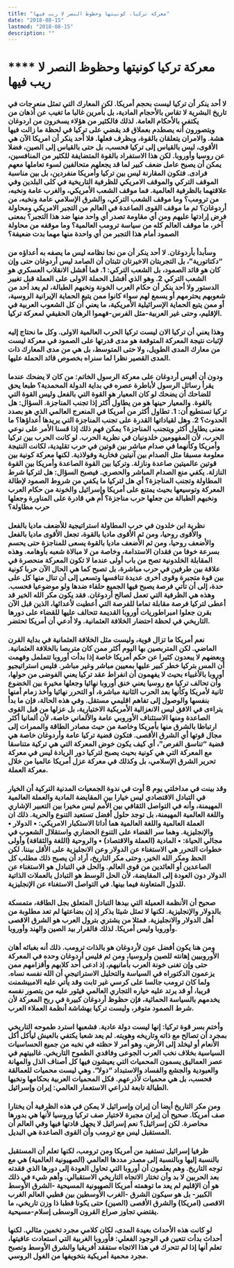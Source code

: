 ```yaml
---
title: "معركة تركيا، كونيتها وحظوظ النصر لا ريب فيها"
date: "2018-08-15"
lastmod: "2018-08-15"
description: ""
---
```

# **** **معركة تركيا كونيتها وحظوظ النصر لا ريب فيها**

### لا أحد ينكر أن تركيا ليست بحجم أمريكا. لكن المعارك التي تمثل منعرجات في تاريخ البشرية لا تقاس بالأحجام المادية، بل بأمرين غالبا ما تغيب عن أذهان من يكتفي بالأحكام العامة. لذلك فالكثير من هؤلاء يسخرون من اردوغان ويتصورون أنه يصطدم بعملاق قد يقضي على تركيا في لحظة ما زالت فيها هشة. والامران يتعلقان بالقوة، وبظرف فعلها. فلا أحد ينكر أن امريكا الآن هي الأقوى، ليس بالقياس إلى تركيا فحسب، بل حتى بالقياس إلى الصين، فضلا عن روسيا وأوروبا. لكن هذا الاستفراد بالقوة المتضايفة للكثير من المنافسين، يمكن أن يصبح عامل ضعف كبير لما قد يجعلهم متحالفين لسوء تعاملها معهم فرادى. فتكون المقارنة ليس بين تركيا وأمريكا منفردين، بل بين مناسبة الموقف التركي والموقف الامريكي للظرفية التاريخية في كلى البلدين وفي علاقتهما بالظرفية العالمية. فما موقف الشعب الأمريكي، والغرب عامة ونخبه، من ترومب؟ وما موقف الشعب التركي، والشرق الإسلامي عامة ونخبه، من أردوغان؟ ثم ما موقف القوى الصاعدة في العالم من التجبر الامريكي ومحاولة فرض إرادتها عليهم ومن أي مقاومة تصدر أي واحد منها ضد هذا التجبر؟ بمعنى آخر، ما موقف العالم كله من سياسة ترومب العالمية؟ وما موقفه من محاولة الصمود أمام هذا التجبر من أي واحدة منها مهما بدت ضعيفة؟

### وسأبدأ بأردوغان. لا أحد ينكر أن من نجا نظامه ليس ما يصفه به أعداؤه من “دكتاتورية”، بل التجربتان الاخيرتان تثبتان أن الصامد ليس أردوغان حتى وإن كان هو قائد الصمود، بل الشعب التركي: 1. فما أفشل الانقلاب العسكري هو الشعب التركي 2. وهو الذي أفشل الحملة الاولى على العملة قبل تغيير الدستور ولا أحد ينكر أن حكام العرب الخونة ونخبهم الطبالة، لم يعد أحد من شعوبهم يحترمهم أو يسمع لهم سواء كانوا ممن يتبع الحماية الإيرانية الروسية، أو ممن يتبع الحماية الإسرائيلية الأمريكية، ما يعني أن كل الشعوب العربية في الإقليم، وحتى غير العربية-مثل الفرس-فهموا الرهان الحقيقي لمعركة تركيا.

### وهذا يعني أن تركيا الان ليست تركيا الحرب العالمية الاولى. وكل ما نحتاج إليه لإثبات نتيجة المعركة المتوقعة هو مدى قدرتها على الصمود في معركة ليست من معارك المدى الطويل، ولا حتى المتوسط، بل هي من مدى المعارك ذات المدى القصير نظرا لما سنراه بخصوص قائد الحملة عليها.

### ودون أن أقيس أردوغان على معركة الرسول الخاتم: من كان لا يضحك عندما يقرأ رسائل الرسول لأباطرة عصره في بداية الدولة المحمدية؟ طبعا يحق للضاحك أن يضحك لو كان المعيار هو القوة التي بالفعل وليس القوة التي بالقوة. والمعيار حينها هو من يطاول أكثر إذا تجنب المناجزة. السؤال: هل تركيا تستطيع أن: 1. تطاول أكثر من أمريكا في المنعرج العالمي الذي هو بصدد الحدوث؟ 2. وهل لقياداتها القدرة على تجنب المناجزة التي يريدها أعداؤها؟ ما معنى يطاول أكثر ويتجنب المناجزة؟ يمكن فهم ذلك إذا قسنا الأمر على نوعي الحرب، لأن المفهومين خلدونيان في نظرية الحرب. لو كانت الحرب بين تركيا وأمريكا وكأنهما في صدام مباشر بين قوتين في حرب تقليدية، لكانت النتيجة معلومة مسبقا مثل الصدام بين آنيتين فخارية وفولاذية. لكنها معركة كونية بين قوتين عالميتين صاعدة ونازلة. وتركيا بين القوة الصاعدة وأمريكا بين القوة النازلة. يكفي منع الصدام المباشر والحصري. فيصبح السؤال: هل لتركيا شرط المطاولة وتجنب المناجزة؟ أي هل لتركيا ما يكفي من شروط الصمود لإطالة المعركة وتوسيعها بحيث يمتنع على أمريكا وإسرائيل والخونة من حكام العرب ونخبهم الطبالة من جعلها حرب مناجزة؟ أم هي قادرة على المناورة وجعلها حرب مطاولة؟

### نظرية ابن خلدون في حرب المطاولة استراتيجية للأضعف ماديا بالفعل والأقوى روحيا، ومن ثم الأقوى ماديا بالقوة، تجعل الأقوى ماديا بالفعل والأضعف روحيا، ومن ثم الأضعف ماديا بالقوة يسعى للمناجزة حتى يحسم بسرعة خوفا من فقدان الاستدامة، وخاصة من لا مبالاة شعبه بأوهامه. وهذه المقابلة الخلدونية تصح من باب أولى عندما لا تكون المعركة منحصرة في علاقة بين طرفين في حرب مباشرة، بل تصبح كما هي الحال الآن حربا كونية بين قوة متجبرة وقوى أخرى عديدة تنافسها وتسعى إلى أن تنال منها كل على حدة، إلى أن تأتي فرصة يصبح فيها الجميع حلفاء ضدها ولو موضوعيا فحسب. وهذه هي الظرفية التي تعمل لصالح أردوغان. فقد يكون مكر الله الخير قد أعطى لتركيا فرصة مقابلة تماما للفرصة التي أعطيت لأعدائها، الذين قبل الآن بقرن جعلوا امبراطوريات أوروبا القديمة تتحالف عليها للقضاء على دورها التاريخي في لحظة احتضار الخلافة العثمانية. ولا أدعي أن أمريكا تحتضر.

### نعم أمريكا ما تزال قوية، وليست مثل الخلافة العثمانية في بداية القرن الماضي. لكن المتربصين بها اليوم أكثر ممن كان متربصا بالخلافة العثمانية. وبعضهم لا يبعدون كثيرا عن حكم أمريكا خاصة إذا بدأت أوروبا تتململ وفهمت أن المس بتركيا خطر كبير عليها بمعيين مباشر وغير مباشر. فليس استراتيجيو أوروبا بالأغبياء بحيث لا يفهمون أن انفراط عقد تركيا يعني الفوضى من حولها، وأن تحالف تركيا مع روسيا يعني خنق أوروبا نهائيا وجعلها مخيرة بين الخضوع ثانية لأمريكا وكأنها بعد الحرب الثانية مباشرة، أو التحرر نهائيا وأخذ زمام أمنها بنفسها والوصول إلى تفاهم اقليمي مستقل. وفي هذه الحالة، فإن ما بدأ يتراءى في الافق ليس الانعزالية الأمريكية الاختيارية، بل عزلها من قبل القوى الصاعدة ومنها الاستئناف الأوروبي عامة والألماني خاصة، لأن ألمانيا أكثر ارتباطا بالشرق منها بأمريكا وخاصة من حيث مصادر الطاقة والممرات إلى مجال قوتها أي الشرق الأقصى. فتكون قضية تركيا عامة وأردوغان خاصة هي قضية “تناسق الفرص”، أي كيف يكون خوض المعركة التي هي تركية متناسقا مع المعركة التي هي كونية بحيث يصبح لتركيا دور الريادة ليس في معركة تحرير الشرق الإسلامي، بل وكذلك في معركة عزل أمريكا عالميا من خلال معركة العملة.

### وقد بينت في مداخلتي يوم 8 أوت في ندوة الجمعيات المدنية التركية أن الخيار في التبادل الاقتصادي ليس خيارا بين المقايضة المادية والعملة العالمية المهيمنة، وأنه في التواصل الثقافي بين الأمم ليس مخيرا بين التعبير الإشاري واللغة العالمية المهيمنة، بل توجد حلول أفضل تستعيد التنوع والحرية. ذلك ان العملة العالمية واللغة العالمية هما أداتا الاستكبار الامريكي: • الدولار • والإنجليزية. وهما سر القضاء على التنوع الحضاري واستقلال الشعوب في مجالي الحياة: • المادية (العملة والاقتصاد) • والروحية (اللغة والثقافة) وأولى خطوات التحرر هي الاستغناء عن الدولار وعن الانجليزية على الأقل بيننا. لكن الحظ ومكر الله الخير، وحتى مكر التاريخ، أراد أن يصبح ذلك مطلب كل الصاعدين أو العائدين من قوى العالم. والحل في التبادل هو الاستغناء عن الدولار دون العودة إلى المقايضة، لأن الحل الوسط هو التبادل بالعملات الذاتية للدول المتعاونة فيما بينها. في التواصل الاستغناء عن الإنجليزية.

### صحيح أن الأنظمة العميلة التي بيدها التبادل المتعلق بجل الطاقة، متمسكة بالدولار والإنجليزية. لكنها لا تمثل شيئا يذكر إذ إن بضاعتها لم تعد مطلوبة من أهل الدولار والانجليزية. فمثلا من يشتري بترول العرب هو الشرق الاقصى وأوروبا وليس أمريكا. لذلك فالقرار بيد الصين والهند وأوروبا.

### ومن هنا يكون أفضل عون لأردوغان هو بالذات ترومب. ذلك أنه بغبائه أهان الأوروبيين إهانته للصين ولروسيا، ومن ثم فليس أردوغان وحده في المعركة حتى وإن تغنى خونة العرب بأمانيهم، إذ ادعى أحد كلابهم وأقزامهم ممن يزعمون الدكتوراه في السياسة والتحليل الاستراتيجي أن الله نفسه نساه. ولما كان ترومب جالسا على كرسي غير ثابت وقد يأتي عليه الامبيشمنت قريبا، أو قد يرتد عليه خياره التجاري العالمي فيثور عليه من يتصور نفسه يخدمهم بالسياسة الحمائية، فإن حظوظ أردوغان كبيرة في ربح المعركة لأن شرط الصمود متوفر، وليست تركيا بهشاشة أنظمة العملاء العرب.

### وأختم بسر قوة تركيا: إنها ليست دولة عادية. فشعبها استرد طموحه التاريخي بمجرد أن تصالح مع ذاته وتاريخه وهويته. لم يعد شعبا يكتفي بالعيش ليأكل أكل الأنعام أو ليخلد إلى الأرض، وهو أمر لا حظته في نخبه من جميع الحساسيات السياسية بخلاف نخب العرب الجوعى وفاقدي الطموح التاريخي. غالبيتهم في عصر العماليق يسمون المحميات التي يعيشون فيها كل أصناف الذل والمهانة والعبودية والجشع والفساد والاستبداد “دولا”. وهي ليست محميات للعمالقة فحسب، بل هي محميات لأذرعهم. فكل المحميات العربية بحكامها ونخبها الطبالة تابعة لذراعي الاستعمار العالمي: إيران وإسرائيل.

### ومن مكر التاريخ أيضا أن إيران وإسرائيل لا يمكن في هذه الظرفية أن يختارا صف أمريكا. صحيح أن إيران مجبرة لاختيار صف تركيا وروسيا لأنها هي بدورها محاصرة. لكن إسرائيل؟ نعم إسرائيل لا يجهل قادتها فيها وفي العالم أن المستقبل ليس مع ترومب وأن القوى الصاعدة هي البديل.

### ظرفيا إسرائيل تستفيد من أمريكا ومن ترومب، لكنها تعلم أن المستقبل بالنسبة إليها وبالنسبة إلى مصدر مددها العالمي (الصهيونية العالمية) هي مع توجه التاريخ. وهم يعلمون أن أوروبا التي تحاول العودة إلى دورها الذي فقدته بعد الحربين لا بد وأن تختار الاتجاه التاريخي الاستقبالي. وأهم شيء في ذلك هو أن الإقليم لم يعد ما توهمته أمريكا الصهيونية المسيحية -الشرق الأوسط الكبير- بل هو سيكون الشرق -الغرب الأوسطين بين قطبي العالم الغرب الاقصى (امريكا) والشرق الأقصى (الصين) حتى يكونا قطبا ذا وزن تاريخي، ما يقتضي تجاوز صراع القرون الوسطى إسلام-مسيحية.

### لو كانت هذه الأحداث بعيدة المدى، لكان كلامي مجرد تخمين مثالي. لكنها أحداث بدأت تتعين في الوجود الفعلي: فأوروبا الغربية التي استعادت عافيتها، تعلم أنها إذا لم تتحرك في هذا الاتجاه ستفقد أفريقيا والشرق الأوسط وتصبح مجرد محمية أمريكية بتخويفها من الغول الروسي.

###